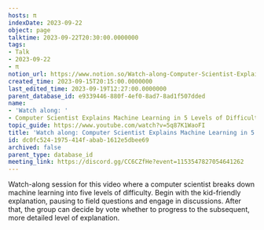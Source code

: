```yaml
---
hosts: π
indexDate: 2023-09-22
object: page
talktime: 2023-09-22T20:30:00.0000000
tags:
- Talk
- 2023-09-22
- π
notion_url: https://www.notion.so/Watch-along-Computer-Scientist-Explains-Machine-Learning-in-5-Levels-of-Difficulty-WIRED-dc0fc5241975414fabab1612e5dbee69
created_time: 2023-09-15T20:15:00.0000000
last_edited_time: 2023-09-19T12:27:00.0000000
parent_database_id: e9339446-880f-4ef0-8ad7-8ad1f507dded
name:
- 'Watch along: '
- Computer Scientist Explains Machine Learning in 5 Levels of Difficulty | WIRED
topic_guide: https://www.youtube.com/watch?v=5q87K1WaoFI
title: 'Watch along: Computer Scientist Explains Machine Learning in 5 Levels of Difficulty | WIRED'
id: dc0fc524-1975-414f-abab-1612e5dbee69
archived: false
parent_type: database_id
meeting_link: https://discord.gg/CC6CZfHe?event=1153547827054641262
---
```



Watch-along session for this video where a computer scientist breaks down machine learning into five levels of difficulty.
Begin with the kid-friendly explanation, pausing to field questions and engage in discussions. After that, the group can decide by vote whether to progress to the subsequent, more detailed level of explanation.

























